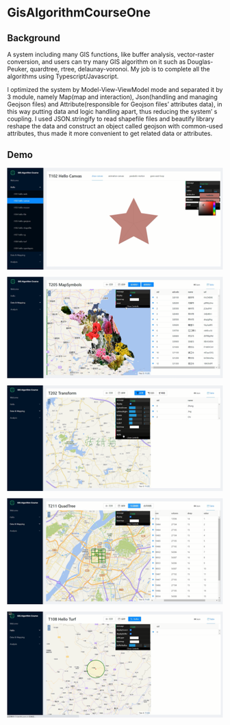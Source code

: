 # GisAlgorithmCourseOne

## Background
A system including many GIS functions, like buffer analysis, vector-raster conversion, and users can try many GIS algorithm on it such as Douglas-Peuker, quardtree, rtree, delaunay-voronoi. My job is to complete all the algorithms using Typescript/Javascript. 

I optimized the system by Model-View-ViewModel mode and separated it by 3 module, namely Map(map and interaction), Json(handling and managing Geojson files) and Attribute(responsible for Geojson files’ attributes data), in this way putting data and logic handling apart, thus reducing the system’ s coupling. I used JSON.stringify to read shapefile files and beautify library reshape the data and construct an object called geojson with common-used attributes, thus made it more convenient to get related data or attributes. 

## Demo
![draw](draw.png)

![symbols](symbols.png)

![matrix](matrix.png)

![quadtree](quadtree.png)

![turf](turf.png)

